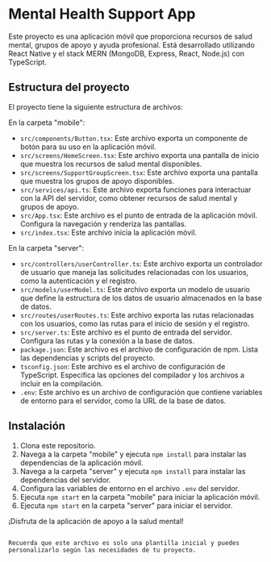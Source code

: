 # Mental Health Support App

Este proyecto es una aplicación móvil que proporciona recursos de salud mental, grupos de apoyo y ayuda profesional. Está desarrollado utilizando React Native y el stack MERN (MongoDB, Express, React, Node.js) con TypeScript.

## Estructura del proyecto

El proyecto tiene la siguiente estructura de archivos:

En la carpeta "mobile":
- `src/components/Button.tsx`: Este archivo exporta un componente de botón para su uso en la aplicación móvil.
- `src/screens/HomeScreen.tsx`: Este archivo exporta una pantalla de inicio que muestra los recursos de salud mental disponibles.
- `src/screens/SupportGroupScreen.tsx`: Este archivo exporta una pantalla que muestra los grupos de apoyo disponibles.
- `src/services/api.ts`: Este archivo exporta funciones para interactuar con la API del servidor, como obtener recursos de salud mental y grupos de apoyo.
- `src/App.tsx`: Este archivo es el punto de entrada de la aplicación móvil. Configura la navegación y renderiza las pantallas.
- `src/index.tsx`: Este archivo inicia la aplicación móvil.

En la carpeta "server":
- `src/controllers/userController.ts`: Este archivo exporta un controlador de usuario que maneja las solicitudes relacionadas con los usuarios, como la autenticación y el registro.
- `src/models/userModel.ts`: Este archivo exporta un modelo de usuario que define la estructura de los datos de usuario almacenados en la base de datos.
- `src/routes/userRoutes.ts`: Este archivo exporta las rutas relacionadas con los usuarios, como las rutas para el inicio de sesión y el registro.
- `src/server.ts`: Este archivo es el punto de entrada del servidor. Configura las rutas y la conexión a la base de datos.
- `package.json`: Este archivo es el archivo de configuración de npm. Lista las dependencias y scripts del proyecto.
- `tsconfig.json`: Este archivo es el archivo de configuración de TypeScript. Especifica las opciones del compilador y los archivos a incluir en la compilación.
- `.env`: Este archivo es un archivo de configuración que contiene variables de entorno para el servidor, como la URL de la base de datos.

## Instalación

1. Clona este repositorio.
2. Navega a la carpeta "mobile" y ejecuta `npm install` para instalar las dependencias de la aplicación móvil.
3. Navega a la carpeta "server" y ejecuta `npm install` para instalar las dependencias del servidor.
4. Configura las variables de entorno en el archivo `.env` del servidor.
5. Ejecuta `npm start` en la carpeta "mobile" para iniciar la aplicación móvil.
6. Ejecuta `npm start` en la carpeta "server" para iniciar el servidor.

¡Disfruta de la aplicación de apoyo a la salud mental!
```

Recuerda que este archivo es solo una plantilla inicial y puedes personalizarlo según las necesidades de tu proyecto.